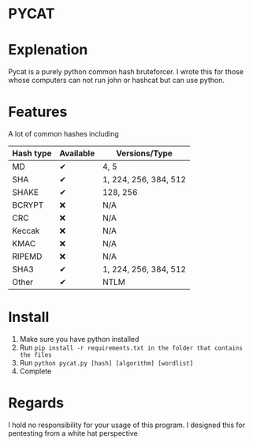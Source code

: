 # PYCAT

# Explenation
Pycat is a purely python common hash bruteforcer. I wrote this for those whose computers can not run john or hashcat but can use python.

# Features
A lot of common hashes including

| Hash type  | Available | Versions/Type   |
|------------|-----------|------------|
| MD         | ✔        | 4, 5       |
| SHA        | ✔        | 1, 224, 256, 384, 512      |
| SHAKE      | ✔        | 128, 256      |
| BCRYPT     | ❌        | N/A        |
| CRC        | ❌        | N/A        |
| Keccak     | ❌        | N/A        |
| KMAC       | ❌        | N/A        |
| RIPEMD     | ❌        | N/A        |
| SHA3       | ✔        | 1, 224, 256, 384, 512      |
| Other      | ✔        | NTLM       |

# Install
1. Make sure you have python installed
2. Run `pip install -r requirements.txt in the folder that contains the files`
3. Run `python pycat.py [hash] [algorithm] [wordlist]`
4.  Complete

# Regards
I hold no responsibility for your usage of this program. I designed this for pentesting from a white hat perspective